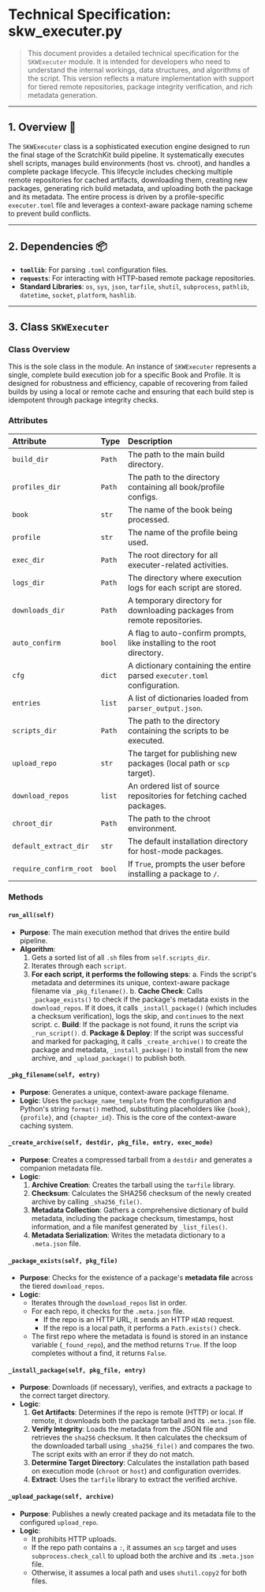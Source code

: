 # Technical Specification: skw_executer.py

> This document provides a detailed technical specification for the `SKWExecuter` module. It is intended for developers who need to understand the internal workings, data structures, and algorithms of the script. This version reflects a mature implementation with support for tiered remote repositories, package integrity verification, and rich metadata generation.

---

## 1. Overview 📜

The `SKWExecuter` class is a sophisticated execution engine designed to run the final stage of the ScratchKit build pipeline. It systematically executes shell scripts, manages build environments (host vs. chroot), and handles a complete package lifecycle. This lifecycle includes checking multiple remote repositories for cached artifacts, downloading them, creating new packages, generating rich build metadata, and uploading both the package and its metadata. The entire process is driven by a profile-specific `executer.toml` file and leverages a context-aware package naming scheme to prevent build conflicts.

---

## 2. Dependencies 📦

* **`tomllib`**: For parsing `.toml` configuration files.
* **`requests`**: For interacting with HTTP-based remote package repositories.
* **Standard Libraries**: `os`, `sys`, `json`, `tarfile`, `shutil`, `subprocess`, `pathlib`, `datetime`, `socket`, `platform`, `hashlib`.

---

## 3. Class `SKWExecuter`

### Class Overview

This is the sole class in the module. An instance of `SKWExecuter` represents a single, complete build execution job for a specific Book and Profile. It is designed for robustness and efficiency, capable of recovering from failed builds by using a local or remote cache and ensuring that each build step is idempotent through package integrity checks.

### Attributes

| Attribute | Type | Description |
| :--- | :--- | :--- |
| `build_dir` | `Path` | The path to the main build directory. |
| `profiles_dir` | `Path` | The path to the directory containing all book/profile configs. |
| `book` | `str` | The name of the book being processed. |
| `profile` | `str` | The name of the profile being used. |
| `exec_dir` | `Path` | The root directory for all executer-related activities. |
| `logs_dir` | `Path` | The directory where execution logs for each script are stored. |
| `downloads_dir`| `Path` | A temporary directory for downloading packages from remote repositories. |
| `auto_confirm` | `bool` | A flag to auto-confirm prompts, like installing to the root directory. |
| `cfg` | `dict` | A dictionary containing the entire parsed `executer.toml` configuration. |
| `entries` | `list`| A list of dictionaries loaded from `parser_output.json`. |
| `scripts_dir` | `Path` | The path to the directory containing the scripts to be executed. |
| `upload_repo`| `str` | The target for publishing new packages (local path or `scp` target). |
| `download_repos`| `list` | An ordered list of source repositories for fetching cached packages. |
| `chroot_dir` | `Path` | The path to the chroot environment. |
| `default_extract_dir` | `str` | The default installation directory for host-mode packages. |
| `require_confirm_root`| `bool`| If `True`, prompts the user before installing a package to `/`. |

### Methods

#### `run_all(self)`

* **Purpose**: The main execution method that drives the entire build pipeline.
* **Algorithm**:
    1.  Gets a sorted list of all `.sh` files from `self.scripts_dir`.
    2.  Iterates through each `script`.
    3.  **For each script, it performs the following steps**:
        a.  Finds the script's metadata and determines its unique, context-aware package filename via `_pkg_filename()`.
        b.  **Cache Check**: Calls `_package_exists()` to check if the package's metadata exists in the `download_repos`. If it does, it calls `_install_package()` (which includes a checksum verification), logs the skip, and `continue`s to the next script.
        c.  **Build**: If the package is not found, it runs the script via `_run_script()`.
        d.  **Package & Deploy**: If the script was successful and marked for packaging, it calls `_create_archive()` to create the package and metadata, `_install_package()` to install from the new archive, and `_upload_package()` to publish both.

#### `_pkg_filename(self, entry)`

* **Purpose**: Generates a unique, context-aware package filename.
* **Logic**: Uses the `package_name_template` from the configuration and Python's string `format()` method, substituting placeholders like `{book}`, `{profile}`, and `{chapter_id}`. This is the core of the context-aware caching system.

#### `_create_archive(self, destdir, pkg_file, entry, exec_mode)`

* **Purpose**: Creates a compressed tarball from a `destdir` and generates a companion metadata file.
* **Logic**:
    1.  **Archive Creation**: Creates the tarball using the `tarfile` library.
    2.  **Checksum**: Calculates the SHA256 checksum of the newly created archive by calling `_sha256_file()`.
    3.  **Metadata Collection**: Gathers a comprehensive dictionary of build metadata, including the package checksum, timestamps, host information, and a file manifest generated by `_list_files()`.
    4.  **Metadata Serialization**: Writes the metadata dictionary to a `.meta.json` file.

#### `_package_exists(self, pkg_file)`

* **Purpose**: Checks for the existence of a package's **metadata file** across the tiered `download_repos`.
* **Logic**:
    * Iterates through the `download_repos` list in order.
    * For each repo, it checks for the `.meta.json` file.
        * If the repo is an HTTP URL, it sends an HTTP `HEAD` request.
        * If the repo is a local path, it performs a `Path.exists()` check.
    * The first repo where the metadata is found is stored in an instance variable (`_found_repo`), and the method returns `True`. If the loop completes without a find, it returns `False`.

#### `_install_package(self, pkg_file, entry)`

* **Purpose**: Downloads (if necessary), verifies, and extracts a package to the correct target directory.
* **Logic**:
    1.  **Get Artifacts**: Determines if the repo is remote (HTTP) or local. If remote, it downloads both the package tarball and its `.meta.json` file.
    2.  **Verify Integrity**: Loads the metadata from the JSON file and retrieves the `sha256` checksum. It then calculates the checksum of the downloaded tarball using `_sha256_file()` and compares the two. The script exits with an error if they do not match.
    3.  **Determine Target Directory**: Calculates the installation path based on execution mode (`chroot` or `host`) and configuration overrides.
    4.  **Extract**: Uses the `tarfile` library to extract the verified archive.

#### `_upload_package(self, archive)`

* **Purpose**: Publishes a newly created package and its metadata file to the configured `upload_repo`.
* **Logic**:
    * It prohibits HTTP uploads.
    * If the repo path contains a `:`, it assumes an `scp` target and uses `subprocess.check_call` to upload both the archive and its `.meta.json` file.
    * Otherwise, it assumes a local path and uses `shutil.copy2` for both files.
